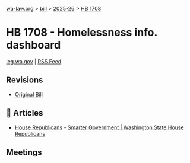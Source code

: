 [wa-law.org](/) > [bill](/bill/) > [2025-26](/bill/2025-26/) > [HB 1708](/bill/2025-26/hb/1708/)

# HB 1708 - Homelessness info. dashboard
[leg.wa.gov](https://app.leg.wa.gov/billsummary?BillNumber=1708&Year=2025&Initiative=false) | [RSS Feed](./rss.xml)

## Revisions
* [Original Bill](1/)

## 📰 Articles
* [House Republicans](/org/house_republicans/) - [Smarter Government | Washington State House Republicans](https://houserepublicans.wa.gov/our-priorities/smarter-government/#:~:text=House%20Bill%201708)

## Meetings